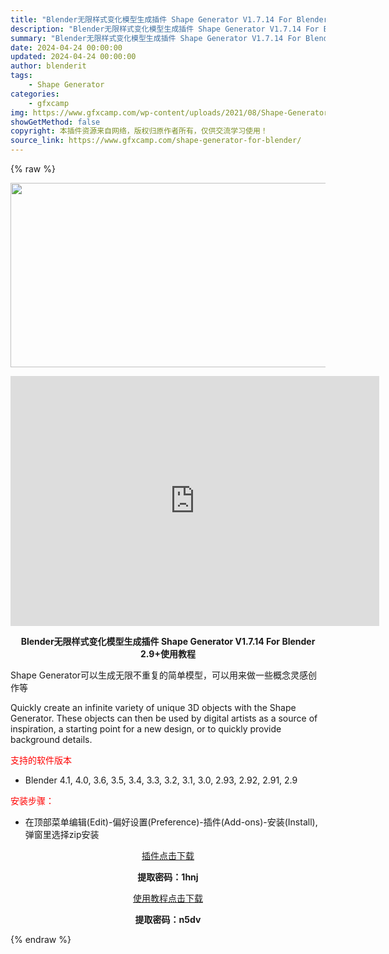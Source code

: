 ```yaml
---
title: "Blender无限样式变化模型生成插件 Shape Generator V1.7.14 For Blender 2.9+使用教程"
description: "Blender无限样式变化模型生成插件 Shape Generator V1.7.14 For Blender 2.9+使用教程 Shape Generator可以生成无限不重复的简单模型，可以用来做..."
summary: "Blender无限样式变化模型生成插件 Shape Generator V1.7.14 For Blender 2.9+使用教程 Shape Generator可以生成无限不重复的简单模型，可以用来做..."
date: 2024-04-24 00:00:00
updated: 2024-04-24 00:00:00
author: blenderit
tags: 
    - Shape Generator
categories:
    - gfxcamp
img: https://www.gfxcamp.com/wp-content/uploads/2021/08/Shape-Generator-For-Blender.jpg
showGetMethod: false
copyright: 本插件资源来自网络，版权归原作者所有，仅供交流学习使用！
source_link: https://www.gfxcamp.com/shape-generator-for-blender/
---
```


{% raw %}
<div><p><img decoding="async" class="aligncenter size-full wp-image-97263" src="https://www.gfxcamp.com/wp-content/uploads/2021/08/Shape-Generator-For-Blender.jpg" data-src="https://www.gfxcamp.com/wp-content/uploads/2021/08/Shape-Generator-For-Blender.jpg" alt="" width="590" height="295" data-srcset="https://www.gfxcamp.com/wp-content/uploads/2021/08/Shape-Generator-For-Blender.jpg 590w, https://www.gfxcamp.com/wp-content/uploads/2021/08/Shape-Generator-For-Blender-150x75.jpg 150w" data-sizes="(max-width: 590px) 100vw, 590px"></p><p style="text-align: center;"><iframe loading="lazy" src="https://player.youku.com/embed/XNTE5NDA3NzU0MA==" width="590" height="400" frameborder="0" allowfullscreen="allowfullscreen"></iframe></p><p style="text-align: center;"><strong>Blender无限样式变化模型生成插件 Shape Generator V1.7.14 For Blender 2.9+使用教程</strong></p><p>Shape Generator可以生成无限不重复的简单模型，可以用来做一些概念灵感创作等</p><p>Quickly create an infinite variety of unique 3D objects with the Shape Generator. These objects can then be used by digital artists as a source of inspiration, a starting point for a new design, or to quickly provide background details.</p><p><span style="color: #ff0000;">支持的软件版本</span></p><ul>
<li>Blender 4.1, 4.0, 3.6, 3.5, 3.4, 3.3, 3.2, 3.1, 3.0, 2.93, 2.92, 2.91, 2.9</li>
</ul><p><span style="color: #ff0000;">安装步骤：</span></p><ul>
<li>在顶部菜单编辑(Edit)-偏好设置(Preference)-插件(Add-ons)-安装(Install),弹窗里选择zip安装</li>
</ul><p style="text-align: center;"><a class="maxbutton-3 maxbutton maxbutton-baidu" target="_blank" rel="noopener" href="https://pan.baidu.com/s/1pOoCrnHMq45506ac-u13iw?pwd=1hnj"><span class="mb-text">插件点击下载</span></a></p><p style="text-align: center;"><strong>提取密码：1hnj</strong></p><p style="text-align: center;"><a class="maxbutton-3 maxbutton maxbutton-baidu" target="_blank" rel="noopener" href="https://pan.baidu.com/s/1q8c1ZWGLqcnM9VMS9CbSXg"><span class="mb-text">使用教程点击下载</span></a></p><p style="text-align: center;"><strong>提取密码：n5dv</strong></p></div>
<div style="display: none">gfxcamp</div>
{% endraw %}